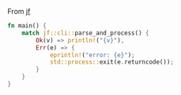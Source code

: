 

From [jf](https://github.com/sayanarijit/jf)

```rs
fn main() {
    match jf::cli::parse_and_process() {
        Ok(v) => println!("{v}"),
        Err(e) => {
            eprintln!("error: {e}");
            std::process::exit(e.returncode());
        }
    }
}
```
